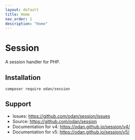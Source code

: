 ```yaml
---
layout: default
title: Home
nav_order: 1
description: "Home"
---
```


# Session

A session handler for PHP.

## Installation

```
composer require odan/session
```

## Support

* Issues: <https://github.com/odan/session/issues>
* Source: <https://github.com/odan/session>
* Documentation for v4: <https://odan.github.io/session/v4/>
* Documentation for v5: <https://odan.github.io/session/v5/>
